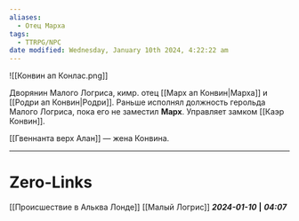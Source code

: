 ```yaml
---
aliases:
  - Отец Марха
tags:
  - TTRPG/NPC
date modified: Wednesday, January 10th 2024, 4:22:22 am
---
```

![[Конвин ап Конлас.png]]

Дворянин Малого Логриса, кимр. отец [[Марх ап Конвин|Марха]] и [[Родри ап Конвин|Родри]]. Раньше исполнял должность герольда Малого Логриса, пока его не заместил **Марх**. Управляет замком [[Каэр Конвин]].

[[Гвеннанта верх Алан]] — жена Конвина. 

___
# Zero-Links
[[Происшествие в Альква Лонде]]
[[Малый Логрис]]
***2024-01-10*** **|** ***04:07***